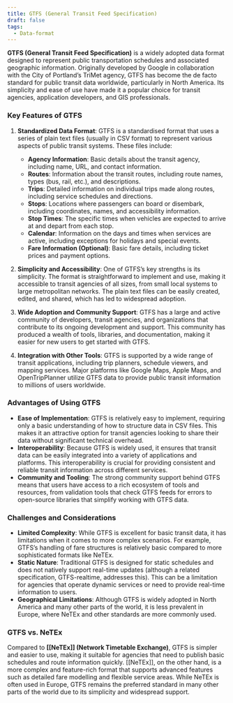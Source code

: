 ```yaml
---
title: GTFS (General Transit Feed Specification)
draft: false
tags:
  - Data-format
---
```


**GTFS (General Transit Feed Specification)** is a widely adopted data format designed to represent public transportation schedules and associated geographic information. Originally developed by Google in collaboration with the City of Portland’s TriMet agency, GTFS has become the de facto standard for public transit data worldwide, particularly in North America. Its simplicity and ease of use have made it a popular choice for transit agencies, application developers, and GIS professionals.

### **Key Features of GTFS**

1. **Standardized Data Format**:
   GTFS is a standardised format that uses a series of plain text files (usually in CSV format) to represent various aspects of public transit systems. These files include:
   - **Agency Information**: Basic details about the transit agency, including name, URL, and contact information.
   - **Routes**: Information about the transit routes, including route names, types (bus, rail, etc.), and descriptions.
   - **Trips**: Detailed information on individual trips made along routes, including service schedules and directions.
   - **Stops**: Locations where passengers can board or disembark, including coordinates, names, and accessibility information.
   - **Stop Times**: The specific times when vehicles are expected to arrive at and depart from each stop.
   - **Calendar**: Information on the days and times when services are active, including exceptions for holidays and special events.
   - **Fare Information (Optional)**: Basic fare details, including ticket prices and payment options.

2. **Simplicity and Accessibility**:
   One of GTFS’s key strengths is its simplicity. The format is straightforward to implement and use, making it accessible to transit agencies of all sizes, from small local systems to large metropolitan networks. The plain text files can be easily created, edited, and shared, which has led to widespread adoption.

3. **Wide Adoption and Community Support**:
   GTFS has a large and active community of developers, transit agencies, and organizations that contribute to its ongoing development and support. This community has produced a wealth of tools, libraries, and documentation, making it easier for new users to get started with GTFS.

4. **Integration with Other Tools**:
   GTFS is supported by a wide range of transit applications, including trip planners, schedule viewers, and mapping services. Major platforms like Google Maps, Apple Maps, and OpenTripPlanner utilize GTFS data to provide public transit information to millions of users worldwide.

### **Advantages of Using GTFS**

- **Ease of Implementation**: GTFS is relatively easy to implement, requiring only a basic understanding of how to structure data in CSV files. This makes it an attractive option for transit agencies looking to share their data without significant technical overhead.
- **Interoperability**: Because GTFS is widely used, it ensures that transit data can be easily integrated into a variety of applications and platforms. This interoperability is crucial for providing consistent and reliable transit information across different services.
- **Community and Tooling**: The strong community support behind GTFS means that users have access to a rich ecosystem of tools and resources, from validation tools that check GTFS feeds for errors to open-source libraries that simplify working with GTFS data.

### **Challenges and Considerations**

- **Limited Complexity**: While GTFS is excellent for basic transit data, it has limitations when it comes to more complex scenarios. For example, GTFS’s handling of fare structures is relatively basic compared to more sophisticated formats like NeTEx.
- **Static Nature**: Traditional GTFS is designed for static schedules and does not natively support real-time updates (although a related specification, GTFS-realtime, addresses this). This can be a limitation for agencies that operate dynamic services or need to provide real-time information to users.
- **Geographical Limitations**: Although GTFS is widely adopted in North America and many other parts of the world, it is less prevalent in Europe, where NeTEx and other standards are more commonly used.

### **GTFS vs. NeTEx**

Compared to **[[NeTEx]] (Network Timetable Exchange)**, GTFS is simpler and easier to use, making it suitable for agencies that need to publish basic schedules and route information quickly. [[NeTEx]], on the other hand, is a more complex and feature-rich format that supports advanced features such as detailed fare modelling and flexible service areas. While NeTEx is often used in Europe, GTFS remains the preferred standard in many other parts of the world due to its simplicity and widespread support.

